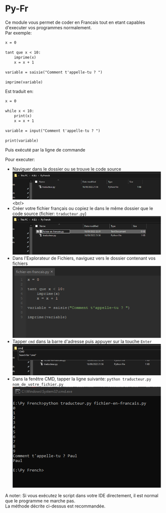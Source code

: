 # Py-Fr
Ce module vous permet de coder en Francais tout en etant capables d'executer vos programmes normalement.<br/>
Par exemple:
```
x = 0

tant que x < 10:
    imprime(x)
    x = x + 1

variable = saisie("Comment t'appelle-tu ? ")

imprime(variable)
```

Est traduit en:
 
```
x = 0

while x < 10:
    print(x)
    x = x + 1

variable = input("Comment t'appelle-tu ? ")

print(variable)
```
Puis exécuté par la ligne de commande<br/>

Pour executer:<br/>
- Naviguer dans le dossier ou se trouve le code source <br/>
![](https://github.com/SilentHealer584/imagesource/blob/main/tutorial1.png?)<br/>
- Créer votre fichier français ou copiez le dans le même dossier que le code source (fichier: `traducteur.py`)<br/>
![](https://github.com/SilentHealer584/imagesource/blob/main/tutorial2.png)<br/>
- Dans l'Explorateur de Fichiers, naviguez vers le dossier contenant vos fichiers<br/>
![](https://github.com/SilentHealer584/imagesource/blob/main/tutorial3.png)<br/>
- Tapper `cmd` dans la barre d'adresse puis appuyer sur la touche `Enter`<br/>
![](https://github.com/SilentHealer584/imagesource/blob/main/tutorial4.png)<br/>
- Dans la fenêtre CMD, tapper la ligne suivante: `python traducteur.py nom_de_votre_fichier.py`<br/>
![](https://github.com/SilentHealer584/imagesource/blob/main/tutorial5.png)<br/>

A noter: Si vous exécutez le script dans votre IDE directement, il est normal que le programme ne marche pas.<br/>
La méthode décrite ci-dessus est recommandée.
